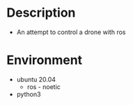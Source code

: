 # Description

+ An attempt to control a drone with ros

# Environment

+ ubuntu 20.04
    + ros - noetic
+ python3